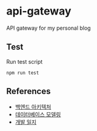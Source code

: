 # api-gateway

API gateway for my personal blog

## Test

Run test script
```
npm run test
```

## References

- [백엔드 아키텍처](https://miro.com/app/board/o9J_laTyd80=/)
- [데이터베이스 모델링](https://www.erdcloud.com/d/XrM5reMPurCNBreWr)
- [개발 일지](https://blog.hoseung.me/categories/bdeb0874-b9e2-4fa5-b6af-9e07b6bd97ca/posts)
